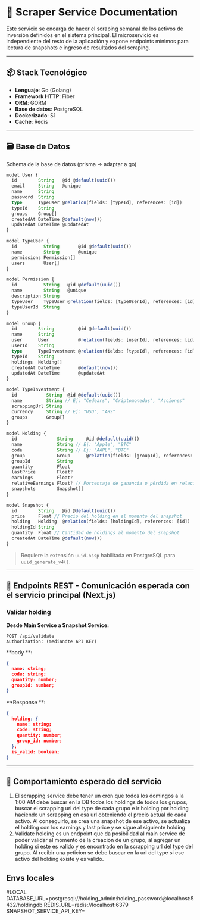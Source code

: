 # 📄 Scraper Service Documentation

Este servicio se encarga de hacer el scraping semanal de los activos de inversión definidos en el sistema principal. El microservicio es independiente del resto de la aplicación y expone endpoints mínimos para lectura de snapshots e ingreso de resultados del scraping.

---

## 📦 Stack Tecnológico

- **Lenguaje**: Go (Golang)
- **Framework HTTP**: Fiber
- **ORM**: GORM
- **Base de datos**: PostgreSQL
- **Dockerizado**: Sí
- **Cache**: Redis

---

## 🗃️ Base de Datos

Schema de la base de datos (prisma -> adaptar a go)

```ts
model User {
  id        String   @id @default(uuid())
  email     String   @unique
  name      String
  password  String
  type      TypeUser @relation(fields: [typeId], references: [id])
  typeId    String
  groups    Group[]
  createdAt DateTime @default(now())
  updatedAt DateTime @updatedAt
}

model TypeUser {
  id          String       @id @default(uuid())
  name        String       @unique
  permissions Permission[]
  users       User[]
}

model Permission {
  id          String   @id @default(uuid())
  name        String   @unique
  description String
  typeUser    TypeUser @relation(fields: [typeUserId], references: [id])
  typeUserId  String
}

model Group {
  id        String         @id @default(uuid())
  name      String
  user      User           @relation(fields: [userId], references: [id])
  userId    String
  type      TypeInvestment @relation(fields: [typeId], references: [id])
  typeId    String
  holdings  Holding[]
  createdAt DateTime       @default(now())
  updatedAt DateTime       @updatedAt
}

model TypeInvestment {
  id           String  @id @default(uuid())
  name         String // Ej: "Cedears", "Criptomonedas", "Acciones"
  scrappingUrl String
  currency     String // Ej: "USD", "ARS"
  groups       Group[]
}

model Holding {
  id               String     @id @default(uuid())
  name             String // Ej: "Apple", "BTC"
  code             String // Ej: "AAPL", "BTC"
  group            Group      @relation(fields: [groupId], references: [id])
  groupId          String
  quantity         Float
  lastPrice        Float?
  earnings         Float?
  relativeEarnings Float? // Porcentaje de ganancia o pérdida en relación al snapshot anterior
  snapshots        Snapshot[]
}

model Snapshot {
  id        String   @id @default(uuid())
  price     Float // Precio del holding en el momento del snapshot
  holding   Holding  @relation(fields: [holdingId], references: [id])
  holdingId String
  quantity  Float // Cantidad de holdings al momento del snapshot
  createdAt DateTime @default(now())
}
```

> Requiere la extensión `uuid-ossp` habilitada en PostgreSQL para `uuid_generate_v4()`.

---

## 🔌 Endpoints REST - Comunicación esperada con el servicio principal (Next.js)

### Validar holding

**Desde Main Service a Snapshot Service:**

```http
POST /api/validate
Authorization: (mediandte API KEY)
```

**body **:

```json
{
  name: string;
  code: string;
  quantity: number;
  groupId: number;
}
```

**Response **:

```json
{
  holding: {
    name: string;
    code: string;
    quantity: number;
    group_id: number;
  };
  is_valid: boolean;
}
```

---

## 🧠 Comportamiento esperado del servicio

1. El scrapping service debe tener un cron que todos los domingos a la 1:00 AM debe buscar en la DB todos los holdings de todos los grupos, buscar el scrapping url del type de cada grupo e ir holding por holding haciendo un scrapping en esa url obteniendo el precio actual de cada activo. Al conseguirlo, se crea una snapshot de ese activo, se actualiza el holding con los earnings y last price y se sigue al siguiente holding.
2. Validate holding es un endpoint que da posibilidad al main service de poder validar al momento de la creacion de un grupo, al agregar un holding si este es valido y es encontrado en la scrapping url del type del grupo. Al recibir una peticion se debe buscar en la url del type si ese activo del holding existe y es valido.

## Envs locales

#LOCAL
DATABASE_URL=postgresql://holding_admin:holding_password@localhost:5432/holdingdb
REDIS_URL=redis://localhost:6379
SNAPSHOT_SERVICE_API_KEY=
